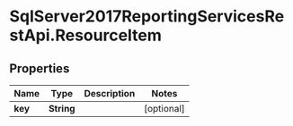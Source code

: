 # SqlServer2017ReportingServicesRestApi.ResourceItem

## Properties
Name | Type | Description | Notes
------------ | ------------- | ------------- | -------------
**key** | **String** |  | [optional] 


